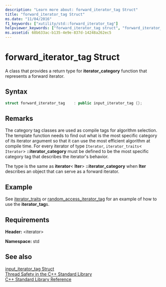 ```yaml
---
description: "Learn more about: forward_iterator_tag Struct"
title: "forward_iterator_tag Struct"
ms.date: "11/04/2016"
f1_keywords: ["xutility/std::forward_iterator_tag"]
helpviewer_keywords: ["forward_iterator_tag struct", "forward_iterator_tag class"]
ms.assetid: 68b633ac-b135-4e9e-837d-14248a262ec5
---
```

# forward_iterator_tag Struct

A class that provides a return type for **iterator_category** function that represents a forward iterator.

## Syntax

```cpp
struct forward_iterator_tag    : public input_iterator_tag {};
```

## Remarks

The category tag classes are used as compile tags for algorithm selection. The template function needs to find out what is the most specific category of its iterator argument so that it can use the most efficient algorithm at compile time. For every iterator of type `Iterator`, `iterator_traits`< `Iterator`> **::iterator_category** must be defined to be the most specific category tag that describes the iterator's behavior.

The type is the same as **iterator**\< **Iter**> **::iterator_category** when **Iter** describes an object that can serve as a forward iterator.

## Example

See [iterator_traits](../standard-library/iterator-traits-struct.md) or [random_access_iterator_tag](../standard-library/random-access-iterator-tag-struct.md) for an example of how to use the **iterator_tag**s.

## Requirements

**Header:** \<iterator>

**Namespace:** std

## See also

[input_iterator_tag Struct](../standard-library/input-iterator-tag-struct.md)\
[Thread Safety in the C++ Standard Library](../standard-library/thread-safety-in-the-cpp-standard-library.md)\
[C++ Standard Library Reference](../standard-library/cpp-standard-library-reference.md)
